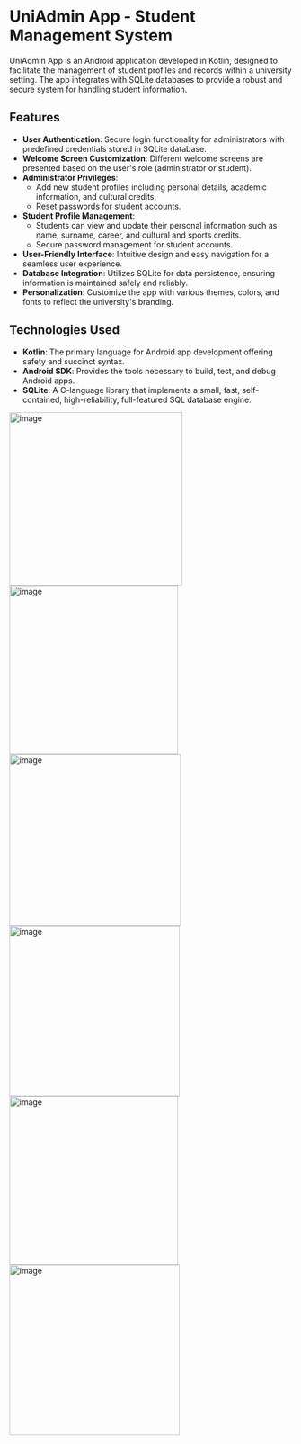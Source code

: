 # UniAdmin App - Student Management System

UniAdmin App is an Android application developed in Kotlin, designed to facilitate the management of student profiles and records within a university setting. The app integrates with SQLite databases to provide a robust and secure system for handling student information.

## Features

- **User Authentication**: Secure login functionality for administrators with predefined credentials stored in SQLite database.
- **Welcome Screen Customization**: Different welcome screens are presented based on the user's role (administrator or student).
- **Administrator Privileges**:
  - Add new student profiles including personal details, academic information, and cultural credits.
  - Reset passwords for student accounts.
- **Student Profile Management**: 
  - Students can view and update their personal information such as name, surname, career, and cultural and sports credits.
  - Secure password management for student accounts.
- **User-Friendly Interface**: Intuitive design and easy navigation for a seamless user experience.
- **Database Integration**: Utilizes SQLite for data persistence, ensuring information is maintained safely and reliably.
- **Personalization**: Customize the app with various themes, colors, and fonts to reflect the university's branding.

## Technologies Used

- **Kotlin**: The primary language for Android app development offering safety and succinct syntax.
- **Android SDK**: Provides the tools necessary to build, test, and debug Android apps.
- **SQLite**: A C-language library that implements a small, fast, self-contained, high-reliability, full-featured SQL database engine.

<img width="308" alt="image" src="https://github.com/BraulioAlejandroNavarreteHorta/UniAdminApp/assets/133619100/dd8fb906-58e1-41bb-8129-af3f0c079910">


<img width="300" alt="image" src="https://github.com/BraulioAlejandroNavarreteHorta/UniAdminApp/assets/133619100/2e3a982f-7469-4eb6-b527-f5be3645dbc1">


<img width="305" alt="image" src="https://github.com/BraulioAlejandroNavarreteHorta/UniAdminApp/assets/133619100/48bb1892-89d4-4785-957d-d8d884ba3985">


<img width="303" alt="image" src="https://github.com/BraulioAlejandroNavarreteHorta/UniAdminApp/assets/133619100/a740214d-89f1-443f-aef8-ad6f2e0b2b32">


<img width="300" alt="image" src="https://github.com/BraulioAlejandroNavarreteHorta/UniAdminApp/assets/133619100/b014f3d2-1bd6-485c-80cb-9719ce0423a2">


<img width="303" alt="image" src="https://github.com/BraulioAlejandroNavarreteHorta/UniAdminApp/assets/133619100/bd70f65d-c713-421e-91ef-a844dc73772b">








